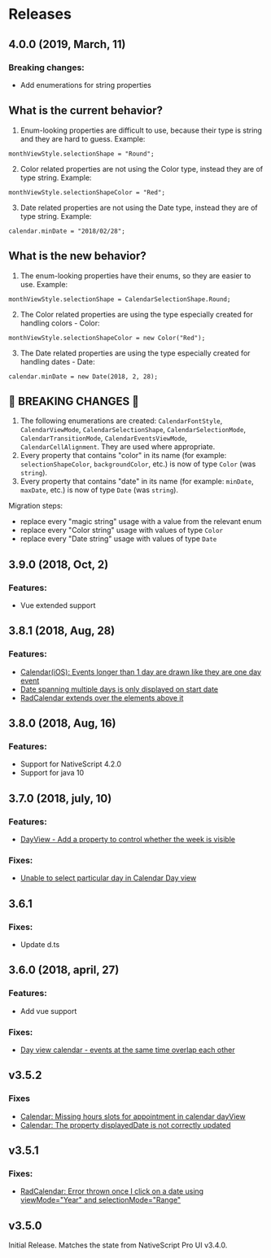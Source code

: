 # Releases

## 4.0.0 (2019, March, 11)

### Breaking changes:
- Add enumerations for string properties

## What is the current behavior?
1. Enum-looking properties are difficult to use, because their type is string and they are hard to guess. Example:
```
monthViewStyle.selectionShape = "Round";
```
2. Color related properties are not using the Color type, instead they are of type string. Example:
```
monthViewStyle.selectionShapeColor = "Red";
```
3. Date related properties are not using the Date type, instead they are of type string. Example:
```
calendar.minDate = "2018/02/28";
```

## What is the new behavior?
1. The enum-looking properties have their enums, so they are easier to use. Example:
```
monthViewStyle.selectionShape = CalendarSelectionShape.Round;
```
2. The Color related properties are using the type especially created for handling colors - Color:
```
monthViewStyle.selectionShapeColor = new Color("Red");
```
3. The Date related properties are using the type especially created for handling dates - Date:
```
calendar.minDate = new Date(2018, 2, 28);
```

<!-- If this PR contains a breaking change, please describe the impact and migration path for existing applications below. -->

## &#x1F534; BREAKING CHANGES &#x1F534;

1. The following enumerations are created: `CalendarFontStyle`, `CalendarViewMode`, `CalendarSelectionShape`, `CalendarSelectionMode`, `CalendarTransitionMode`, `CalendarEventsViewMode`, `CalendarCellAlignment`. They are used where appropriate. 
2. Every property that contains "color" in its name (for example: `selectionShapeColor`, `backgroundColor`, etc.) is now of type `Color` (was `string`).
3. Every property that contains "date" in its name (for example: `minDate`, `maxDate`, etc.) is now of type `Date` (was `string`).

Migration steps:
- replace every "magic string" usage with a value from the relevant enum
- replace every "Color string" usage with values of type `Color`
- replace every "Date string" usage with values of type `Date`


## 3.9.0 (2018, Oct, 2)

### Features:

- Vue extended support

## 3.8.1 (2018, Aug, 28)

### Features:

- [Calendar(iOS): Events longer than 1 day are drawn like they are one day event](https://github.com/NativeScript/nativescript-ui-feedback/issues/373)
- [Date spanning multiple days is only displayed on start date](https://github.com/NativeScript/nativescript-ui-feedback/issues/694)
- [RadCalendar extends over the elements above it](https://github.com/NativeScript/nativescript-ui-feedback/issues/606)

## 3.8.0 (2018, Aug, 16)

### Features:

- Support for NativeScript 4.2.0
- Support for java 10


## 3.7.0 (2018, july, 10)

### Features:

- [DayView - Add a property to control whether the week is visible](https://github.com/NativeScript/nativescript-ui-feedback/issues/509)

### Fixes:

- [Unable to select particular day in Calendar Day view](https://github.com/NativeScript/nativescript-ui-feedback/issues/546)

## 3.6.1

### Fixes:

- Update d.ts


## 3.6.0 (2018, april, 27)

### Features:

- Add vue support
### Fixes:

- [Day view calendar - events at the same time overlap each other](https://github.com/NativeScript/nativescript-ui-feedback/issues/414)

## v3.5.2

### Fixes
 - [Calendar: Missing hours slots for appointment in calendar dayView](https://github.com/NativeScript/nativescript-ui-feedback/issues/590)
 - [Calendar: The property displayedDate is not correctly updated](https://github.com/NativeScript/nativescript-ui-feedback/issues/589)

## v3.5.1

### Fixes:
 - [RadCalendar: Error thrown once I click on a date using viewMode="Year" and selectionMode="Range"](https://github.com/NativeScript/nativescript-ui-feedback/issues/494)


## v3.5.0

Initial Release. Matches the state from NativeScript Pro UI v3.4.0.
